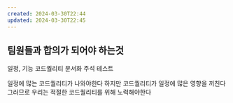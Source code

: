 ```yaml
---
created: 2024-03-30T22:44
updated: 2024-03-30T22:45
---
```

## 팀원들과 합의가 되어야 하는것
일정, 기능
코드퀄리티
문서화
주석
테스트

일정에 많는 코드퀄리티가 나와야한다
하지만 코드퀄리티가 일정에 많은 영향을 끼친다
그러므로 우리는 적절한 코드퀄리티를 위해 노력해야한다
